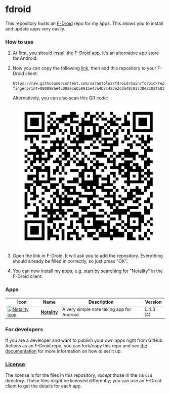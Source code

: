 # fdroid
This repository hosts an [F-Droid](https://f-droid.org/) repo for my apps. This allows you to install and update apps very easily.

### How to use
1. At first, you should [install the F-Droid app](https://f-droid.org/), it's an alternative app store for Android.
2. Now you can copy the following [link](https://raw.githubusercontent.com/xarantolus/fdroid/main/fdroid/repo?fingerprint=080898ae4309aeceb58915e43a4b7c4a3e2cda40c91738e2c02f58339ab2fbd7), then add this repository to your F-Droid client:

    ```
    https://raw.githubusercontent.com/xarantolus/fdroid/main/fdroid/repo?fingerprint=080898ae4309aeceb58915e43a4b7c4a3e2cda40c91738e2c02f58339ab2fbd7
    ```

    Alternatively, you can also scan this QR code:

    <p align="center">
      <img src=".github/qrcode.png?raw=true" alt="F-Droid repo QR code"/>
    </p>

3. Open the link in F-Droid. It will ask you to add the repository. Everything should already be filled in correctly, so just press "OK".
4. You can now install my apps, e.g. start by searching for "Notality" in the F-Droid client.

### Apps

<!-- This table is auto-generated. Do not edit -->
| Icon | Name | Description | Version |
| --- | --- | --- | --- |
| <a href="https://github.com/xarantolus/notality"><img src="fdroid/repo/icons/io.github.xarantolus.notality.4.png" alt="Notality icon" width="36px" height="36px"></a> | [**Notality**](https://github.com/xarantolus/notality) | A very simple note taking app for Android. | 1.4.3 (4) |
<!-- end apps table -->

### For developers
If you are a developer and want to publish your own apps right from GitHub Actions as an F-Droid repo, you can fork/copy this repo and see  [the documentation](setup.md) for more information on how to set it up.

### [License](LICENSE)
The license is for the files in this repository, *except* those in the `fdroid` directory. These files *might* be licensed differently; you can use an F-Droid client to get the details for each app.

